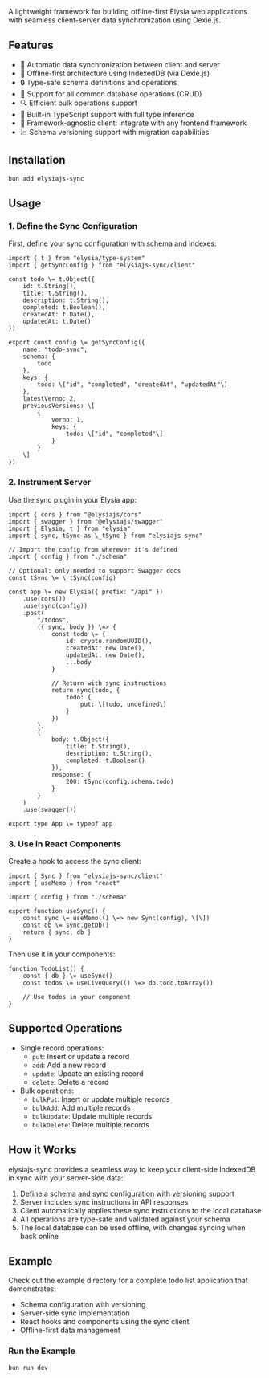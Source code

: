 A lightweight framework for building offline-first Elysia web applications with seamless client-server data synchronization using Dexie.js.


## Features




-   🔄 Automatic data synchronization between client and server
-   📱 Offline-first architecture using IndexedDB (via Dexie.js)
-   🔒 Type-safe schema definitions and operations
-   🚀 Support for all common database operations (CRUD)
-   🔍 Efficient bulk operations support
-   📐 Built-in TypeScript support with full type inference
-   🤝 Framework-agnostic client: integrate with any frontend framework
-   📈 Schema versioning support with migration capabilities


## Installation




```
bun add elysiajs-sync
```


## Usage





### 1\. Define the Sync Configuration




First, define your sync configuration with schema and indexes:

```
import { t } from "elysia/type-system"
import { getSyncConfig } from "elysiajs-sync/client"

const todo \= t.Object({
	id: t.String(),
	title: t.String(),
	description: t.String(),
	completed: t.Boolean(),
	createdAt: t.Date(),
	updatedAt: t.Date()
})

export const config \= getSyncConfig({
	name: "todo-sync",
	schema: {
		todo
	},
	keys: {
		todo: \["id", "completed", "createdAt", "updatedAt"\]
	},
	latestVerno: 2,
	previousVersions: \[
		{
			verno: 1,
			keys: {
				todo: \["id", "completed"\]
			}
		}
	\]
})
```


### 2\. Instrument Server




Use the sync plugin in your Elysia app:

```
import { cors } from "@elysiajs/cors"
import { swagger } from "@elysiajs/swagger"
import { Elysia, t } from "elysia"
import { sync, tSync as \_tSync } from "elysiajs-sync"

// Import the config from wherever it's defined
import { config } from "./schema"

// Optional: only needed to support Swagger docs
const tSync \= \_tSync(config)

const app \= new Elysia({ prefix: "/api" })
	.use(cors())
	.use(sync(config))
	.post(
		"/todos",
		({ sync, body }) \=> {
			const todo \= {
				id: crypto.randomUUID(),
				createdAt: new Date(),
				updatedAt: new Date(),
				...body
			}

			// Return with sync instructions
			return sync(todo, {
				todo: {
					put: \[todo, undefined\]
				}
			})
		},
		{
			body: t.Object({
				title: t.String(),
				description: t.String(),
				completed: t.Boolean()
			}),
			response: {
				200: tSync(config.schema.todo)
			}
		}
	)
	.use(swagger())

export type App \= typeof app
```


### 3\. Use in React Components




Create a hook to access the sync client:

```
import { Sync } from "elysiajs-sync/client"
import { useMemo } from "react"

import { config } from "./schema"

export function useSync() {
	const sync \= useMemo(() \=> new Sync(config), \[\])
	const db \= sync.getDb()
	return { sync, db }
}
```

Then use it in your components:

```
function TodoList() {
	const { db } \= useSync()
	const todos \= useLiveQuery(() \=> db.todo.toArray())

	// Use todos in your component
}
```


## Supported Operations




-   Single record operations:
    -   `put`: Insert or update a record
    -   `add`: Add a new record
    -   `update`: Update an existing record
    -   `delete`: Delete a record
-   Bulk operations:
    -   `bulkPut`: Insert or update multiple records
    -   `bulkAdd`: Add multiple records
    -   `bulkUpdate`: Update multiple records
    -   `bulkDelete`: Delete multiple records


## How it Works




elysiajs-sync provides a seamless way to keep your client-side IndexedDB in sync with your server-side data:

1.  Define a schema and sync configuration with versioning support
2.  Server includes sync instructions in API responses
3.  Client automatically applies these sync instructions to the local database
4.  All operations are type-safe and validated against your schema
5.  The local database can be used offline, with changes syncing when back online


## Example




Check out the example directory for a complete todo list application that demonstrates:

-   Schema configuration with versioning
-   Server-side sync implementation
-   React hooks and components using the sync client
-   Offline-first data management


### Run the Example




```
bun run dev
```
